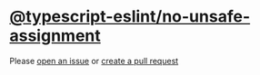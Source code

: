 [@typescript-eslint/no-unsafe-assignment](https://typescript-eslint.io/rules/no-unsafe-assignment)
==================================================================================================
Please [open an issue](https://github.com/professional-js/eslint-config/issues/new)
or [create a pull request](https://github.com/professional-js/eslint-config/edit/main/src/rules-configurations/@typescript-eslint/no-unsafe-assignment.md)
